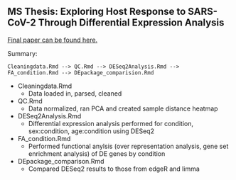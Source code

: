 ## MS Thesis: Exploring Host Response to SARS-CoV-2 Through Differential Expression Analysis

[Final paper can be found here.](https://www.google.com)


Summary:

    Cleaningdata.Rmd --> QC.Rmd --> DESeq2Analysis.Rmd --> FA_condition.Rmd --> DEpackage_comparision.Rmd
-  Cleaningdata.Rmd
    - Data loaded in, parsed, cleaned
-  QC.Rmd
    - Data normalized, ran PCA and created sample distance heatmap
-  DESeq2Analysis.Rmd
    - Differential expression analysis performed for condition, sex:condition, age:condition using DESeq2
-  FA_condition.Rmd 
    - Performed functional anylsis (over representation analysis, gene set enrichment analysis) of DE genes by condition
-  DEpackage_comparison.Rmd
    - Compared DESeq2 results to those from edgeR and limma
    
